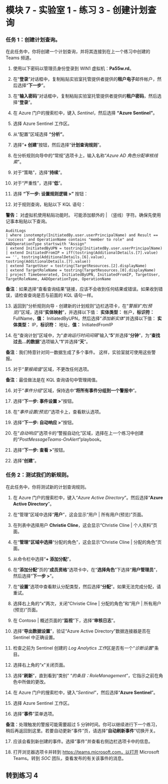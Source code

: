 ﻿# 模块 7 - 实验室 1 - 练习 3 - 创建计划查询

### 任务 1：创建计划查询。

在此任务中，你将创建一个计划查询，并将其连接到在上一个练习中创建的 Teams 频道。

1. 使用以下密码以管理员身份登录到 WIN1 虚拟机：**Pa55w.rd**。  

2. 在“**登录**”对话框中，复制粘贴实验室托管提供者提供的**租户电子**邮件帐户，然后选择“**下一步**”。

3. 在“**输入密码**”对话框中，复制粘贴实验室托管提供者提供的**租户密码**，然后选择“**登录**”。

4. 在 Azure 门户的搜索栏中，键入 *Sentinel*，然后选择 **“Azure Sentinel”**。

5. 选择 Azure Sentinel 工作区。

6. 从“配置”区域选择 **“分析”**。

7. 选择“**+ 创建**”按钮，然后选择“**计划查询规则**”。

8. 在分析规则向导中的“常规”选项卡上，输入名称“*Azure AD 角色分配审核线索*”。

9. 对于“策略”，选择“**持续**”。

10. 对于“严重性”，选择“**低**”。

11. 选择 **“下一步: 设置规则逻辑 >”** 按钮：

12. 对于规则查询，粘贴以下 KQL 语句：

**警告：** 对虚拟机使用粘贴功能时。  可能添加额外的 | （竖线）字符。确保先使用记事本粘贴以下查询。

```KQL
AuditLogs 
| where isnotempty(InitiatedBy.user.userPrincipalName) and Result == 'success' and OperationName contains "member to role" and AADOperationType startswith "Assign"
| extend InitiatedByUPN = tostring(InitiatedBy.user.userPrincipalName)
| extend InitiatedFromIP = iff(tostring(AdditionalDetails.[7].value) == '', tostring(AdditionalDetails.[6].value), tostring(AdditionalDetails.[7].value))
| extend TargetUser = tostring(TargetResources.[2].displayName)
| extend TargetRoleName = tostring(TargetResources.[0].displayName)
| project TimeGenerated, InitiatedByUPN, InitiatedFromIP, TargetUser, TargetRoleName, AADOperationType, OperationName
```

**备注**：如果选择“查看查询结果”链接，应该不会收到任何结果或错误。如果收到错误，请检查查询是否与前面的 KQL 语句一样。

13. 返回到“分析规则向导 - 创建新的计划规则”边栏选项卡，在“*警报扩充(预览)*”区域，选择“**实体映射**”，并选择以下值： **实体类型：** 帐户，**标识符：** FullName，**值：** InitiatedByUPN，然后选择“*添加新实体*”并选择以下值： **实体类型：** IP，**标识符：** 地址，**值：** InitiatedFromIP

14. 在“查询计划”区域中，为“*查询运行时间间隔*”输入“**5**”并选择“**分钟**”，为“**查找过去...的数据**”选项输入“**1**”并选择“**天**”。

**备注**：我们特意针对同一数据生成了多个事件。  这样，实验室就可使用这些警报。

15. 对于“*警报阈值*”区域，不更改任何选项。

**备注**：最佳做法是在 KQL 查询语句中管理阈值。

16. 对于“*事件分组*”区域，保持选中“**将所有事件分组到一个警报中**”。

17. 选择“**下一步: 事件设置 >**”按钮。  

18. 在“*事件设置(预览)*”选项卡上，查看默认选项。

19. 选择“**下一步: 自动响应 >**”按钮。

20. 在“*自动响应*”选项卡的“警报自动化”区域，选择在上一个练习中创建的“*PostMessageTeams-OnAlert*”playbook。

22. 选择“**下一步: 查看 >**”按钮。
  
23. 选择“**创建**”。

### 任务 2：测试我们的新规则。

在此任务中，你将测试新的计划查询规则。

1. 在 Azure 门户的搜索栏中，键入“*Azure Active Directory*”。然后选择“**Azure Active Directory**”。

2. 在“管理”区域中选择“**用户**”，这会显示“用户 | 所有用户(预览)”页面。

3. 在列表中选择用户 **Christie Cline**，这会显示“Christie Cline | 个人资料”页面。

4. 在“**管理”区域中选择**“分配的角色”，这会显示“Christie Cline | 分配的角色”页面。

5. 从命令栏中选择“**+ 添加分配**”。

6. 在“**添加分配**”页的“**成员资格**”选项卡中，在“**选择角色**”下选择“**用户管理员**”，然后选择“**下一步 >**”。

7. 在“**设置**”选项中查看默认分配类型，然后选择“**分配**”。如果无法完成分配，请重试。

8. 选择右上角的“x”两次，关闭“Christie Cline | 分配的角色”和“用户 | 所有用户(预览)”页面。

9. 在 Contoso | 概述页面的“**监视**”下，选择“**审核日志**”。

10. 选择“**导出数据设置**”，验证“Azure Active Directory”数据连接器是否在 Sentinel 中正确设置。

11. 检查之前为 Sentinel 创建的 *Log Analytics 工作*区是否有一个“*诊断设置*”条目。

12. 选择右上角的“x”关闭页面。

13. 选择“**刷新**”，直到看到“类别” “*的条目：RoleManagement*”，它指示之前在角色中所做的更改。

14. 在 Azure 门户的搜索栏中，键入“*Sentinel*”，然后选择“**Azure Sentinel**”。

15. 选择 Azure Sentinel 工作区。

16. 选择“**事件**”菜单选项。

**备注**：处理触发的警报可能需要超过 5 分钟时间。你可以继续进行下一个练习，稍后再返回到这里。若要自动更新“事件”页，请选择“**自动刷新事件**”切换开关。

17. 应该会看到新创建的事件。选择“事件”并查看右侧边栏选项卡中的信息。

18. 打开浏览器选项卡并转到 https://teams.microsoft.com，以打开 Microsoft Teams。转到 *SOC* 团队，查看发布的有关该事件的消息。

## 转到练习 4
